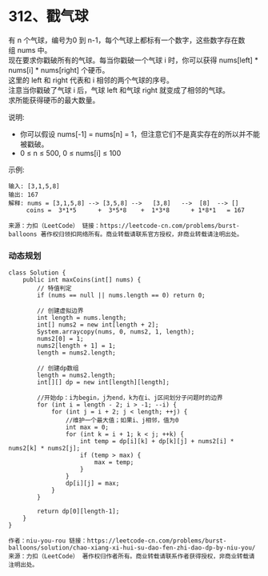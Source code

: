 312、戳气球
===
有 n 个气球，编号为0 到 n-1，每个气球上都标有一个数字，这些数字存在数组 nums 中。<br>
现在要求你戳破所有的气球。每当你戳破一个气球 i 时，你可以获得 nums[left] * nums[i] * nums[right] 个硬币。 <br>
这里的 left 和 right 代表和 i 相邻的两个气球的序号。<br>
注意当你戳破了气球 i 后，气球 left 和气球 right 就变成了相邻的气球。<br>
求所能获得硬币的最大数量。<br>

说明:<br>
* 你可以假设 nums[-1] = nums[n] = 1，但注意它们不是真实存在的所以并不能被戳破。
* 0 ≤ n ≤ 500, 0 ≤ nums[i] ≤ 100

示例:<br>
```
输入: [3,1,5,8]
输出: 167 
解释: nums = [3,1,5,8] --> [3,5,8] -->   [3,8]   -->  [8]  --> []
     coins =  3*1*5      +  3*5*8    +  1*3*8      + 1*8*1   = 167
```

``
来源：力扣（LeetCode）
链接：https://leetcode-cn.com/problems/burst-balloons
著作权归领扣网络所有。商业转载请联系官方授权，非商业转载请注明出处。
``

### 动态规划
```
class Solution {
    public int maxCoins(int[] nums) {
        // 特值判定
        if (nums == null || nums.length == 0) return 0;

        // 创建虚拟边界
        int length = nums.length;
        int[] nums2 = new int[length + 2];
        System.arraycopy(nums, 0, nums2, 1, length);
        nums2[0] = 1;
        nums2[length + 1] = 1;
        length = nums2.length;

        // 创建dp数组
        length = nums2.length;
        int[][] dp = new int[length][length];

        //开始dp：i为begin，j为end，k为在i、j区间划分子问题时的边界
        for (int i = length - 2; i > -1; --i) {
            for (int j = i + 2; j < length; ++j) {
                //维护一个最大值；如果i、j相邻，值为0
                int max = 0;
                for (int k = i + 1; k < j; ++k) {
                    int temp = dp[i][k] + dp[k][j] + nums2[i] * nums2[k] * nums2[j];
                    if (temp > max) {
                        max = temp;
                    }
                }
                dp[i][j] = max;
            }
        }
        
        return dp[0][length-1];
    }
}
```

``
作者：niu-you-rou
链接：https://leetcode-cn.com/problems/burst-balloons/solution/chao-xiang-xi-hui-su-dao-fen-zhi-dao-dp-by-niu-you/
来源：力扣（LeetCode）
著作权归作者所有。商业转载请联系作者获得授权，非商业转载请注明出处。
``
